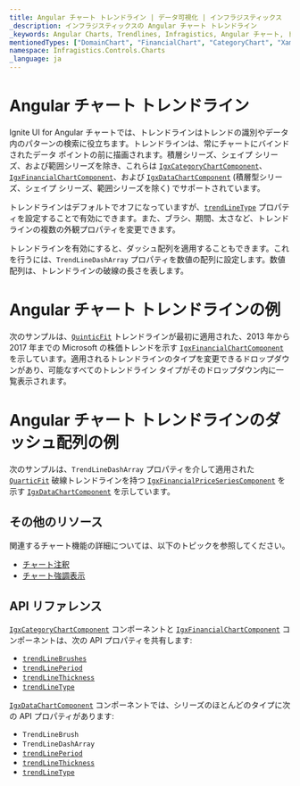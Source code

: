 ```yaml
---
title: Angular チャート トレンドライン | データ可視化 | インフラジスティックス
_description: インフラジスティックスの Angular チャート トレンドライン
_keywords: Angular Charts, Trendlines, Infragistics, Angular チャート, トレンドライン, インフラジスティックス
mentionedTypes: ["DomainChart", "FinancialChart", "CategoryChart", "XamDataChart", "TrendLineType"]
namespace: Infragistics.Controls.Charts
_language: ja
---
```


# Angular チャート トレンドライン

Ignite UI for Angular チャートでは、トレンドラインはトレンドの識別やデータ内のパターンの検索に役立ちます。トレンドラインは、常にチャートにバインドされたデータ ポイントの前に描画されます。積層シリーズ、シェイプ シリーズ、および範囲シリーズを除き、これらは [`IgxCategoryChartComponent`]({environment:dvApiBaseUrl}/products/ignite-ui-angular/api/docs/typescript/latest/classes/igniteui_angular_charts.igxcategorychartcomponent.html)、[`IgxFinancialChartComponent`]({environment:dvApiBaseUrl}/products/ignite-ui-angular/api/docs/typescript/latest/classes/igniteui_angular_charts.igxfinancialchartcomponent.html)、および [`IgxDataChartComponent`]({environment:dvApiBaseUrl}/products/ignite-ui-angular/api/docs/typescript/latest/classes/igniteui_angular_charts.igxdatachartcomponent.html) (積層型シリーズ、シェイプ シリーズ、範囲シリーズを除く) でサポートされています。

トレンドラインはデフォルトでオフになっていますが、[`trendLineType`]({environment:dvApiBaseUrl}/products/ignite-ui-angular/api/docs/typescript/latest/classes/igniteui_angular_charts.igxdomainchartcomponent.html#trendlinetype) プロパティを設定することで有効にできます。また、ブラシ、期間、太さなど、トレンドラインの複数の外観プロパティを変更できます。

トレンドラインを有効にすると、ダッシュ配列を適用することもできます。これを行うには、`TrendLineDashArray` プロパティを数値の配列に設定します。数値配列は、トレンドラインの破線の長さを表します。

# Angular チャート トレンドラインの例

次のサンプルは、[`QuinticFit`]({environment:dvApiBaseUrl}/products/ignite-ui-angular/api/docs/typescript/latest/enums/0trendlinetype.html#quinticfit) トレンドラインが最初に適用された、2013 年から 2017 年までの Microsoft の株価トレンドを示す [`IgxFinancialChartComponent`]({environment:dvApiBaseUrl}/products/ignite-ui-angular/api/docs/typescript/latest/classes/igniteui_angular_charts.igxfinancialchartcomponent.html) を示しています。適用されるトレンドラインのタイプを変更できるドロップダウンがあり、可能なすべてのトレンドライン タイプがそのドロップダウン内に一覧表示されます。

<code-view style="height: 500px" alt="Angular トレンドラインの例"
           data-demos-base-url="{environment:dvDemosBaseUrl}"
                    iframe-src="{environment:dvDemosBaseUrl}/charts/financial-chart/trendlines"
                                                 github-src="charts/financial-chart/trendlines">
</code-view>


<div class="divider--half"></div>

# Angular チャート トレンドラインのダッシュ配列の例

次のサンプルは、`TrendLineDashArray` プロパティを介して適用された [`QuarticFit`]({environment:dvApiBaseUrl}/products/ignite-ui-angular/api/docs/typescript/latest/enums/0trendlinetype.html#quarticfit) 破線トレンドラインを持つ [`IgxFinancialPriceSeriesComponent`]({environment:dvApiBaseUrl}/products/ignite-ui-angular/api/docs/typescript/latest/classes/igniteui_angular_charts.igxfinancialpriceseriescomponent.html) を示す [`IgxDataChartComponent`]({environment:dvApiBaseUrl}/products/ignite-ui-angular/api/docs/typescript/latest/classes/igniteui_angular_charts.igxdatachartcomponent.html) を示しています。

<code-view style="height: 500px" alt="Angular トレンドラインの例"
           data-demos-base-url="{environment:dvDemosBaseUrl}"
                    iframe-src="{environment:dvDemosBaseUrl}/charts/data-chart/dash-array-trendline"
                                                 github-src="charts/data-chart/dash-array-trendline">
</code-view>


<div class="divider--half"></div>

## その他のリソース

関連するチャート機能の詳細については、以下のトピックを参照してください。

*   [チャート注釈](chart-annotations.md)
*   [チャート強調表示](chart-highlighting.md)

## API リファレンス

[`IgxCategoryChartComponent`]({environment:dvApiBaseUrl}/products/ignite-ui-angular/api/docs/typescript/latest/classes/igniteui_angular_charts.igxcategorychartcomponent.html) コンポーネントと [`IgxFinancialChartComponent`]({environment:dvApiBaseUrl}/products/ignite-ui-angular/api/docs/typescript/latest/classes/igniteui_angular_charts.igxfinancialchartcomponent.html) コンポーネントは、次の API プロパティを共有します:

*   [`trendLineBrushes`]({environment:dvApiBaseUrl}/products/ignite-ui-angular/api/docs/typescript/latest/classes/igniteui_angular_charts.igxdomainchartcomponent.html#trendlinebrushes)
*   [`trendLinePeriod`]({environment:dvApiBaseUrl}/products/ignite-ui-angular/api/docs/typescript/latest/classes/igniteui_angular_charts.igxdomainchartcomponent.html#trendlineperiod)
*   [`trendLineThickness`]({environment:dvApiBaseUrl}/products/ignite-ui-angular/api/docs/typescript/latest/classes/igniteui_angular_charts.igxdomainchartcomponent.html#trendlinethickness)
*   [`trendLineType`]({environment:dvApiBaseUrl}/products/ignite-ui-angular/api/docs/typescript/latest/classes/igniteui_angular_charts.igxdomainchartcomponent.html#trendlinetype)

[`IgxDataChartComponent`]({environment:dvApiBaseUrl}/products/ignite-ui-angular/api/docs/typescript/latest/classes/igniteui_angular_charts.igxdatachartcomponent.html) コンポーネントでは、シリーズのほとんどのタイプに次の API プロパティがあります:

*   `TrendLineBrush`
*   `TrendLineDashArray`
*   [`trendLinePeriod`]({environment:dvApiBaseUrl}/products/ignite-ui-angular/api/docs/typescript/latest/classes/igniteui_angular_charts.igxdomainchartcomponent.html#trendlineperiod)
*   [`trendLineThickness`]({environment:dvApiBaseUrl}/products/ignite-ui-angular/api/docs/typescript/latest/classes/igniteui_angular_charts.igxdomainchartcomponent.html#trendlinethickness)
*   [`trendLineType`]({environment:dvApiBaseUrl}/products/ignite-ui-angular/api/docs/typescript/latest/classes/igniteui_angular_charts.igxdomainchartcomponent.html#trendlinetype)

